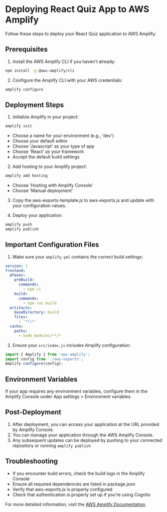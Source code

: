# Deploying React Quiz App to AWS Amplify

Follow these steps to deploy your React Quiz application to AWS Amplify:

## Prerequisites

1. Install the AWS Amplify CLI if you haven't already:
```bash
npm install -g @aws-amplify/cli
```

2. Configure the Amplify CLI with your AWS credentials:
```bash
amplify configure
```

## Deployment Steps

1. Initialize Amplify in your project:
```bash
amplify init
```
- Choose a name for your environment (e.g., 'dev')
- Choose your default editor
- Choose 'Javascript' as your type of app
- Choose 'React' as your framework
- Accept the default build settings

2. Add hosting to your Amplify project:
```bash
amplify add hosting
```
- Choose 'Hosting with Amplify Console'
- Choose 'Manual deployment'

3. Copy the aws-exports-template.js to aws-exports.js and update with your configuration values.

4. Deploy your application:
```bash
amplify push
amplify publish
```

## Important Configuration Files

1. Make sure your `amplify.yml` contains the correct build settings:
```yaml
version: 1
frontend:
  phases:
    preBuild:
      commands:
        - npm ci
    build:
      commands:
        - npm run build
  artifacts:
    baseDirectory: build
    files:
      - '**/*'
  cache:
    paths:
      - node_modules/**/*
```

2. Ensure your `src/index.js` includes Amplify configuration:
```javascript
import { Amplify } from 'aws-amplify';
import config from './aws-exports';
Amplify.configure(config);
```

## Environment Variables

If your app requires any environment variables, configure them in the Amplify Console under App settings > Environment variables.

## Post-Deployment

1. After deployment, you can access your application at the URL provided by Amplify Console.
2. You can manage your application through the AWS Amplify Console.
3. Any subsequent updates can be deployed by pushing to your connected repository or running `amplify publish`

## Troubleshooting

- If you encounter build errors, check the build logs in the Amplify Console
- Ensure all required dependencies are listed in package.json
- Verify that aws-exports.js is properly configured
- Check that authentication is properly set up if you're using Cognito

For more detailed information, visit the [AWS Amplify Documentation](https://docs.aws.amazon.com/amplify/latest/userguide/welcome.html).